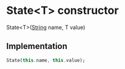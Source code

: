


# State&lt;T> constructor







State&lt;T>([String](https://api.dart.dev/stable/2.12.3/dart-core/String-class.html) name, T value)





## Implementation

```dart
State(this.name, this.value);
```







